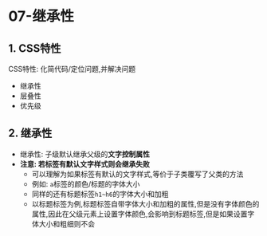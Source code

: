 # 07-继承性

## 1. CSS特性

CSS特性: 化简代码/定位问题,并解决问题

- 继承性
- 层叠性
- 优先级

## 2. 继承性

- 继承性: 子级默认继承父级的**文字控制属性**
- **注意: 若标签有默认文字样式则会继承失败**
  - 可以理解为如果标签有默认的文字样式,等价于子类覆写了父类的方法
  - 例如: `a`标签的颜色/标题的字体大小
  - 同样的还有标题标签`h1~h6`的字体大小和加粗
  - 以标题标签为例,标题标签自带字体大小和加粗的属性,但是没有字体颜色的属性,因此在父级元素上设置字体颜色,会影响到标题标签,但是如果设置字体大小和粗细则不会

